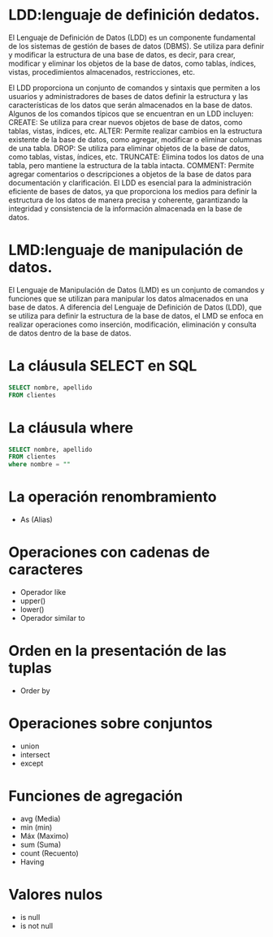 # LDD:lenguaje de definición dedatos.
El Lenguaje de Definición de Datos (LDD) es un componente fundamental de los sistemas de gestión de bases de datos (DBMS). Se utiliza para definir y modificar la estructura de una base de datos, es decir, para crear, modificar y eliminar los objetos de la base de datos, como tablas, índices, vistas, procedimientos almacenados, restricciones, etc.

El LDD proporciona un conjunto de comandos y sintaxis que permiten a los usuarios y administradores de bases de datos definir la estructura y las características de los datos que serán almacenados en la base de datos. Algunos de los comandos típicos que se encuentran en un LDD incluyen:
CREATE: Se utiliza para crear nuevos objetos de base de datos, como tablas, vistas, índices, etc.
ALTER: Permite realizar cambios en la estructura existente de la base de datos, como agregar, modificar o eliminar columnas de una tabla.
DROP: Se utiliza para eliminar objetos de la base de datos, como tablas, vistas, índices, etc.
TRUNCATE: Elimina todos los datos de una tabla, pero mantiene la estructura de la tabla intacta.
COMMENT: Permite agregar comentarios o descripciones a objetos de la base de datos para documentación y clarificación.
El LDD es esencial para la administración eficiente de bases de datos, ya que proporciona los medios para definir la estructura de los datos de manera precisa y coherente, garantizando la integridad y consistencia de la información almacenada en la base de datos.

# LMD:lenguaje de manipulación de datos.
El Lenguaje de Manipulación de Datos (LMD) es un conjunto de comandos y funciones que se utilizan para manipular los datos almacenados en una base de datos. A diferencia del Lenguaje de Definición de Datos (LDD), que se utiliza para definir la estructura de la base de datos, el LMD se enfoca en realizar operaciones como inserción, modificación, eliminación y consulta de datos dentro de la base de datos.

# La cláusula SELECT en SQL

```sql
SELECT nombre, apellido
FROM clientes
```
# La cláusula where
```sql
SELECT nombre, apellido
FROM clientes
where nombre = ""
```
# La operación renombramiento
- As (Alias) 
#  Operaciones con cadenas de caracteres
- Operador like
- upper()
- lower()
- Operador similar to
# Orden en la presentación de las tuplas
- Order by
# Operaciones sobre conjuntos
-  union 
- intersect 
- except
#  Funciones de agregación
- avg  (Media)   
- min (min)
- Máx (Maximo)
- sum (Suma)
- count (Recuento)
- Having 

# Valores nulos
- is null
- is not null

